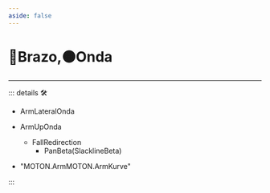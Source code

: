 ```yaml
---
aside: false
---
```

# 🔷<soma>Brazo</soma>,🟠<motor>Onda</motor>

---

<!-- =================================================== -->
<!-- =================================================== -->
<!-- =================================================== -->
<!-- =================================================== -->
<!-- =================================================== -->
::: details 🛠

- ArmLateralOnda
- ArmUpOnda
    - FallRedirection
        - PanBeta(SlacklineBeta)

- "MOTON.ArmMOTON.ArmKurve"

:::

